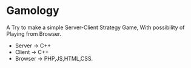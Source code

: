 # Gamology

A Try to make a simple Server-Client Strategy Game, With possibility of Playing from Browser.

- Server -> C++
- Client -> C++
- Browser -> PHP,JS,HTML,CSS.

